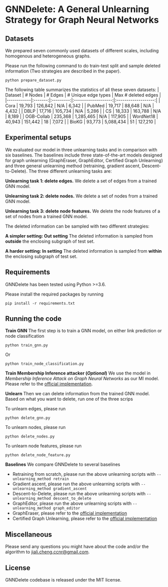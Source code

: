 
# GNNDelete: A General Unlearning Strategy for Graph Neural Networks


## Datasets

We prepared seven commonly used datasets of different scales, including homogenous and heterogeneous graphs.

Please run the following command to do train-test split and sample deleted information (Two strategies are described in the paper).
```
python prepare_dataset.py
```

The following table summarizes the statistics of all these seven datasets:
| Dataset    | # Nodes |  # Edges  | # Unique edge types | Max # deleted edges |
|------------|:-------:|:---------:|:-------------------:|:-------------------:|
| Cora       |  19,793 |  126,842  |         N/A         |        6,342        |
| PubMed     |  19,717 |   88,648  |         N/A         |        4,432        |
| DBLP       |  17,716 |  105,734  |         N/A         |        5,286        |
| CS         |  18,333 |  163,788  |         N/A         |        8,189        |
| OGB-Collab | 235,368 | 1,285,465 |         N/A         |       117,905       |
| WordNet18  |  40,943 |  151,442  |          18         |        7,072        |
| BioKG      |  93,773 | 5,088,434 |          51         |       127,210       |


## Experimental setups

We evaluated our model in three unlearning tasks and in comparison with six baselines. The baselines include three state-of-the-art models designed for graph unlearning (GraphEraser, GraphEditor, Certified Graph Unlearning) and three general unlearning method (retraining, gradient ascent, Descent-to-Delete). The three different unlearning tasks are:

**Unlearning task 1: delete edges.** We delete a set of edges from a trained GNN model. 

**Unlearning task 2: delete nodes.** We delete a set of nodes from a trained GNN model. 

**Unlearning task 3: delete node features.** We delete the node features of a set of nodes from a trained GNN model. 

The deleted information can be sampled with two different strategies:

**A simpler setting: Out setting** The deleted information is sampled from **outside** the enclosing subgraph of test set.

**A harder setting: In setting** The deleted information is sampled from **within** the enclosing subgraph of test set.


## Requirements

GNNDelete has been tested using Python >=3.6.

Please install the required packages by running

```
pip install -r requirements.txt
```


## Running the code

**Train GNN** The first step is to train a GNN model, on either link prediction or node classification

```python train_gnn.py```

Or

```python train_node_classification.py```

**Train Membership Inference attacker (_Optional_)** We use the model in _Membership Inference Attack on Graph Neural Networks_ as our MI model. Please refer to the [official implementation](https://github.com/iyempissy/rebMIGraph).

**Unlearn** Then we can delete information from the trained GNN model. Based on what you want to delete, run one of the three scrips

To unlearn edges, please run
```
python delete_gnn.py
```

To unlearn nodes, please run
```
python delete_nodes.py
```

To unlearn node features, please run
```
python delete_node_feature.py
```


**Baselines** 
We compare GNNDelete to several baselines
- Retraining from scratch, please run the above unlearning scripts with `--unlearning_method retrain`
- Gradient ascent, please run the above unlearning scripts with `--unlearning_method gradient_ascent`
- Descent-to-Delete, please run the above unlearning scripts with `--unlearning_method descent_to_delete`
- GraphEditor, please run the above unlearning scripts with `--unlearning_method graph_editor`
- GraphEraser, please refer to the [official implementation](https://github.com/MinChen00/Graph-Unlearning)
- Certified Graph Unlearning, please refer to the [official implementation](https://github.com/thupchnsky/sgc_unlearn)



## Miscellaneous

Please send any questions you might have about the code and/or the algorithm to <jiali.cheng.ccnr@gmail.com>. 



## License

GNNDelete codebase is released under the MIT license.
